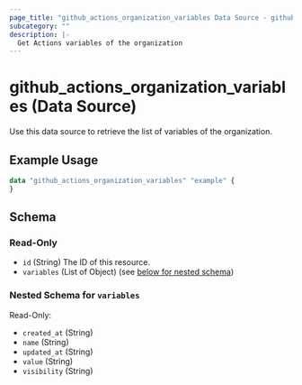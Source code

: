 ```yaml
---
page_title: "github_actions_organization_variables Data Source - github"
subcategory: ""
description: |-
  Get Actions variables of the organization
---
```


# github_actions_organization_variables (Data Source)

Use this data source to retrieve the list of variables of the organization.

## Example Usage

```terraform
data "github_actions_organization_variables" "example" {
}
```

<!-- schema generated by tfplugindocs -->
## Schema

### Read-Only

- `id` (String) The ID of this resource.
- `variables` (List of Object) (see [below for nested schema](#nestedatt--variables))

<a id="nestedatt--variables"></a>
### Nested Schema for `variables`

Read-Only:

- `created_at` (String)
- `name` (String)
- `updated_at` (String)
- `value` (String)
- `visibility` (String)
